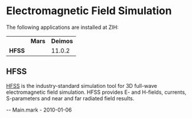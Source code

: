 # Electromagnetic Field Simulation

The following applications are installed at ZIH:

|          |          |            |
|----------|----------|------------|
|          | **Mars** | **Deimos** |
| **HFSS** |          | 11.0.2     |

## HFSS

[HFSS](http://www.ansoft.com/products/hf/hfss/) is the industry-standard
simulation tool for 3D full-wave electromagnetic field simulation. HFSS
provides E- and H-fields, currents, S-parameters and near and far
radiated field results.

-- Main.mark - 2010-01-06
